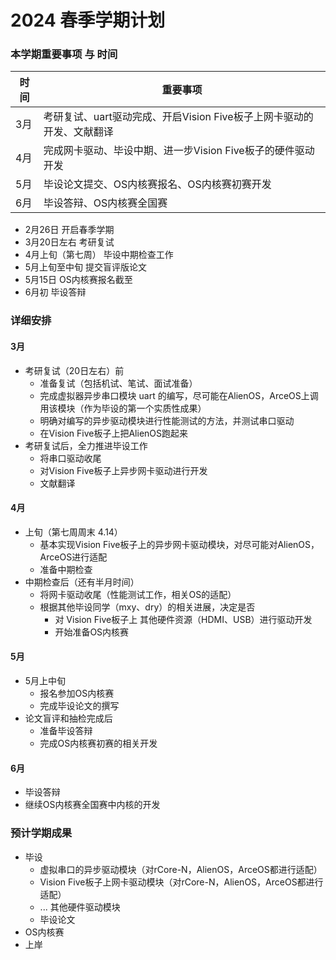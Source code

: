 # 2024 春季学期计划

### 本学期重要事项 与 时间

| 时间 | 重要事项                                                     |
| ---- | ------------------------------------------------------------ |
| 3月  | 考研复试、uart驱动完成、开启Vision Five板子上网卡驱动的开发、文献翻译 |
| 4月  | 完成网卡驱动、毕设中期、进一步Vision Five板子的硬件驱动开发  |
| 5月  | 毕设论文提交、OS内核赛报名、OS内核赛初赛开发                 |
| 6月  | 毕设答辩、OS内核赛全国赛                                     |

+ 2月26日 开启春季学期
+ 3月20日左右  考研复试
+ 4月上旬（第七周）  毕设中期检查工作
+ 5月上旬至中旬 提交盲评版论文
+ 5月15日 OS内核赛报名截至
+ 6月初    毕设答辩


### 详细安排

#### 3月

+ 考研复试（20日左右）前
    + 准备复试（包括机试、笔试、面试准备）
    + 完成虚拟器异步串口模块 uart 的编写，尽可能在AlienOS，ArceOS上调用该模块（作为毕设的第一个实质性成果）
    + 明确对编写的异步驱动模块进行性能测试的方法，并测试串口驱动
    + 在Vision Five板子上把AlienOS跑起来
+ 考研复试后，全力推进毕设工作
    + 将串口驱动收尾
    + 对Vision Five板子上异步网卡驱动进行开发
    + 文献翻译

#### 4月

+ 上旬（第七周周末 4.14）
    + 基本实现Vision Five板子上的异步网卡驱动模块，对尽可能对AlienOS，ArceOS进行适配
    + 准备中期检查
+ 中期检查后（还有半月时间）
    + 将网卡驱动收尾（性能测试工作，相关OS的适配）
    + 根据其他毕设同学（mxy、dry）的相关进展，决定是否
        + 对 Vision Five板子上 其他硬件资源（HDMI、USB）进行驱动开发
        + 开始准备OS内核赛

#### 5月

+ 5月上中旬
    + 报名参加OS内核赛
    + 完成毕设论文的撰写
+ 论文盲评和抽检完成后
    + 准备毕设答辩
    + 完成OS内核赛初赛的相关开发

#### 6月

+ 毕设答辩
+ 继续OS内核赛全国赛中内核的开发

### 预计学期成果

+ 毕设
    + 虚拟串口的异步驱动模块（对rCore-N，AlienOS，ArceOS都进行适配）
    + Vision Five板子上网卡驱动模块（对rCore-N，AlienOS，ArceOS都进行适配）
    + ... 其他硬件驱动模块
    + 毕设论文
+ OS内核赛
+ 上岸

